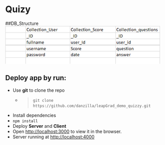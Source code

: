 # Quizy

##DB_Structure 
![DB_Structure](https://github.com/danzilla/leapGrad_demo_quizzy/blob/main/DB_Structure.png)

## Deploy app by run:

- Use **git** to clone the repo
	- > `git clone https://github.com/danzilla/leapGrad_demo_quizzy.git`
- Install dependencies
- `npm install`
- Deploy **Server** and **Client**
- Open [http://localhost:3000](http://localhost:3000) to view it in the browser.
- Server running at [http://localhost:4000](http://localhost:4000) 
